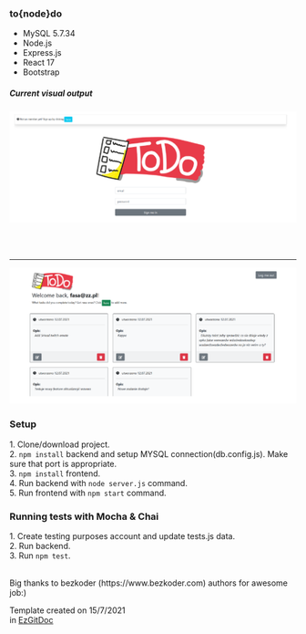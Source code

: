 <h3>to{node}do</h3>

- MySQL 5.7.34
- Node.js
- Express.js
- React 17
- Bootstrap

<h5>Current visual output</h5>

<p align="center"><img src="https://raw.githubusercontent.com/trolit/tonodedo/images/images/img1.PNG" alt="Tonodedo app image 1" width="900"/></p>

<br/>
<br/>
<hr/>

<p align="center"><img src="https://raw.githubusercontent.com/trolit/tonodedo/images/images/img2.PNG" alt="Tonodedo app image 2" width="900"/></p>

<h3>Setup</h3>
1. Clone/download project. <br/>
2. <code>npm install</code> backend and setup MYSQL connection(db.config.js). Make sure that port is appropriate. <br/>
3. <code>npm install</code> frontend. <br/>
4. Run backend with <code>node server.js</code> command. <br/>
5. Run frontend with <code>npm start</code> command. <br/>

<h3>Running tests with Mocha & Chai</h3>
1. Create testing purposes account and update tests.js data. <br/>
2. Run backend. <br/>
3. Run <code>npm test</code>.

<br/>
<br/>

<p>Big thanks to bezkoder (https://www.bezkoder.com) authors for awesome job:) </p>

Template created on 15/7/2021 <br/> in <a href="https://github.com/trolit/EzGitDoc">EzGitDoc</a>
